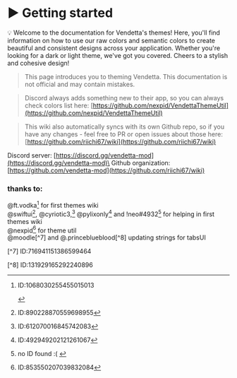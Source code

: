 # ▶ Getting started

💡 Welcome to the documentation for Vendetta's themes! Here, you'll find information on how to use our raw colors and semantic colors to create beautiful and consistent designs across your application. Whether you're looking for a dark or light theme, we've got you covered. Cheers to a stylish and cohesive design!

> This page introduces you to theming Vendetta. This documentation is not official and may contain mistakes.

> Discord always adds something new to their app, so you can always check colors list here: [https://github.com/nexpid/VendettaThemeUtil](https://github.com/nexpid/VendettaThemeUtil)

> This wiki also automatically syncs with its own Github repo, so if you have any changes - feel free to PR or open issues about those here: [https://github.com/riichi67/wiki](https://github.com/riichi67/wiki)

Discord server: [https://discord.gg/vendetta-mod](https://discord.gg/vendetta-mod)\
Github organization: [https://github.com/vendetta-mod](https://github.com/riichi67/wiki)

### thanks to:

@ft.vodka[^1] for first themes wiki\
@swiftui[^2], @cyriotic3,[^3] @pylixonly[^4] and !neo#4932[^5] for helping in first themes wiki\
@nexpid[^6] for theme util\
@moodle[^7] and @.princeblueblood[^8] updating strings for tabsUI

[^1]: ID:1068030255455015013

    &#x20;   &#x20;

[^2]: ID:890228870559698955

[^3]: ID:612070016845742083

[^4]: ID:492949202121261067

[^5]: no ID found :(  &#x20;

[^6]: ID:853550207039832084

[^7]  ID:716941151386599464

[^8]  ID:131929165292240896
